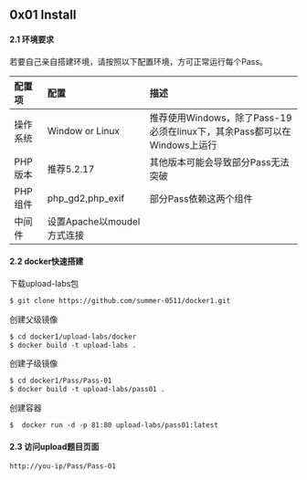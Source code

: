 ## 0x01 Install

#### 2.1 环境要求

若要自己亲自搭建环境，请按照以下配置环境，方可正常运行每个Pass。

|配置项|配置|描述|
|:---|:---|:---|
|操作系统|Window or Linux|推荐使用Windows，除了Pass-19必须在linux下，其余Pass都可以在Windows上运行|
|PHP版本|推荐5.2.17|其他版本可能会导致部分Pass无法突破|
|PHP组件|php_gd2,php_exif|部分Pass依赖这两个组件|
|中间件|设置Apache以moudel方式连接||

#### 2.2 docker快速搭建

下载upload-labs包

```txt
$ git clone https://github.com/summer-0511/docker1.git
```

创建父级镜像

```txt
$ cd docker1/upload-labs/docker
$ docker build -t upload-labs .
```

创建子级镜像

```txt
$ cd docker1/Pass/Pass-01
$ docker build -t upload-labs/pass01 .
```

创建容器

```
$  docker run -d -p 81:80 upload-labs/pass01:latest
```

#### 2.3 访问upload题目页面

```txt
http://you-ip/Pass/Pass-01
```



